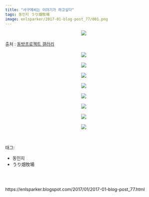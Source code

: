 ```yaml
---
title: "사구메씨는 이야기가 하고싶다"
tags: 동인지 うり畑牧場
image: enlsparker/2017-01-blog-post_77/001.png
---
```

<div class="article">
<div class="post-body entry-content" id="post-body-6656237623479816478" itemprop="description articleBody">
<div class="separator" style="clear: both; text-align: center;">
<img src="{{ site.nasurl }}/enlsparker/2017-01-blog-post_77/001.png"/></div>
<br/>
<a name="more"></a>출처 : <a href="http://gall.dcinside.com/board/view/?id=touhou&amp;no=4464968">동방프로젝트 갤러리</a><br/>
<br/>
<div class="separator" style="clear: both; text-align: center;">
<img src="{{ site.nasurl }}/enlsparker/2017-01-blog-post_77/002.png"/></div>
<br/>
<div class="separator" style="clear: both; text-align: center;">
<img src="{{ site.nasurl }}/enlsparker/2017-01-blog-post_77/003.png"/></div>
<br/>
<div class="separator" style="clear: both; text-align: center;">
<img src="{{ site.nasurl }}/enlsparker/2017-01-blog-post_77/004.png"/></div>
<br/>
<div class="separator" style="clear: both; text-align: center;">
<img src="{{ site.nasurl }}/enlsparker/2017-01-blog-post_77/005.png"/></div>
<br/>
<div class="separator" style="clear: both; text-align: center;">
<img src="{{ site.nasurl }}/enlsparker/2017-01-blog-post_77/006.png"/></div>
<br/>
<div class="separator" style="clear: both; text-align: center;">
<img src="{{ site.nasurl }}/enlsparker/2017-01-blog-post_77/007.png"/></div>
<br/>
<div class="separator" style="clear: both; text-align: center;">
<img src="{{ site.nasurl }}/enlsparker/2017-01-blog-post_77/008.png"/></div>
<br/>
<div class="separator" style="clear: both; text-align: center;">
<img src="{{ site.nasurl }}/enlsparker/2017-01-blog-post_77/009.png"/></div>
<br/>
<div style="clear: both;"></div>
</div></div><br/>
<div class="tagTrail">
<p>태그: </p>
<ul>
<li>동인지</li>
<li>うり畑牧場</li>
</ul>
</div><br/>

<br/>
<p id="refer">https://enlsparker.blogspot.com/2017/01/2017-01-blog-post_77.html</p>
<br/>
